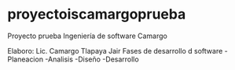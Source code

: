 # proyectoiscamargoprueba
Proyecto prueba Ingeniería de software Camargo

Elaboro: Lic. Camargo Tlapaya Jair
Fases de desarrollo d software 
-Planeacion
-Analisis
-Diseño
-Desarrollo
